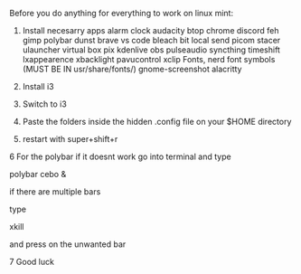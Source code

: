 Before you do anything for everything to work on linux mint:

1. Install necesarry apps
alarm clock
audacity
btop
chrome
discord
feh
gimp
polybar
dunst
brave
vs code
bleach bit
local send
picom
stacer
ulauncher
virtual box
pix
kdenlive
obs
pulseaudio
syncthing
timeshift
lxappearence
xbacklight
pavucontrol
xclip
Fonts, nerd font symbols (MUST BE IN usr/share/fonts/)
gnome-screenshot
alacritty

2. Install i3

3. Switch to i3

4. Paste the folders inside the hidden .config file on your $HOME directory

5. restart with super+shift+r

6 For the polybar if it doesnt work go into terminal and type

polybar cebo &

if there are multiple bars

type

xkill

and press on the unwanted bar

7 Good luck
